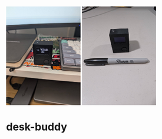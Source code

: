 <p>
  <img src="./readme/home-screen.jpg" width="40%" />
  <img src="./readme/sharpie.jpg" width="40%" /> 
</p>

# desk-buddy
